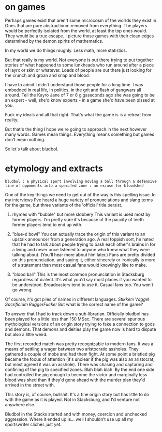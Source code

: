 # on games

Perhaps games exist that aren't some microcosm of the worlds they exist in.  Ones that are pure abstractionm removed from everything. The players would be perfectly isolated from the world, at least the top ones would. They would be a true escape. I picture those games with their clean edges determined by the demon spirits of mathematics.

In my world we do things roughly. Less math, more statistics.

But that really is my world. Not everyone is out there trying to put together stories of what happened to some lunkheads who run around after a piece of layrx or skin or whatever. Loads of people are out there just looking for the crunch and groan and snap and blood. 

I have to admit I didn't understand those people for a long time. I was embedded in real life, in politics, in the grit and flash of gangwars all around. Tell the Kayro Jane of 7 or 8 gigaseconds ago she was going to be an expert - well, she'd know experts - in a game she'd have been pissed at you.

Fuck my ideals and all that right. That's what the game is is a retreat from reality.

But that's the thing I hope we're going to approach in the next however many words. Games mean things. Everything means something but games don't mean nothing.

So let's talk about bludbol.

# etymology and extracts

`bludbol
: a physical sport involving moving a ball through a defensive line of opponents into a specifed zone
: an excuse for bloodshed`

One of the key things we need to get out of the way is this spelling issue. In my interviews I've heard a huge variety of pronunciations and slang terms for the game, but three variants of the 'official' title persist.

1. rhymes with "bubble" but more slobbery
  This variant is used most by former players. I'm pretty sure it's because of the paucity of teeth former players tend to end up with.

2. "blue-d bowl"
  You can actually trace the origin of this variant to an upstalk announcer from a generation ago. A real foppish sort, he hated that he had to talk about people trying to bash each other's brains in for a living and never once listened to anyone who knew what they were talking about. (You'll hear more about him later.) Fans are pretty divided on this pronunciation, and saying it, either sincerely or ironically is more of a statement than most casual fans would knowingly like to make.

3. "blood ball"
  This is the most common pronunciation in Stacksburg regardless of dialect. It's what you'd say most places if you wanted to be understood. Broadcasters tend to use it. Casual fans too. You won't go wrong.

Of course, it's got piles of names in different languages. *Stikkem* *Vaggel* *Sacrificium* *RuggerFucker* But what is the correct name of the game?

To answer that I had to track down a sub-librarian. Officially bludbol has been played for a little less than 150 MSec. There are several spurious mythological versions of an origin story trying to fake a connection to gods and demons. That demons and deities play the game now is hard to dispute but also a little weird.

The first recorded match was pretty recognizable to modern fans. It was a means of settling a wager between two aristocratic assholes. They gathered a couple of mobs and had them fight. At some point a bristled pig became the focus of attention (it's unclear if the pig was also an aristocrat, but most agreed it was an asshole). There was chasing and capturing and confining of the pig to specified zones. Blah blah blah. By the end one side had controlled the pig enough to become the victor and marginally less blood was shed than if they'd gone ahead with the murder plan they'd arrived in the street with.

This story is, of course, bullshit. It's a fine origin story but has little to do with the game as it is played. Not in Stacksburg, and I'd venture not anywhere else.

Bludbol in the Stacks started and with money, coercion and unchecked aggression. Where it ended up is... well I shouldn't use up all my sportswriter clichés just yet.